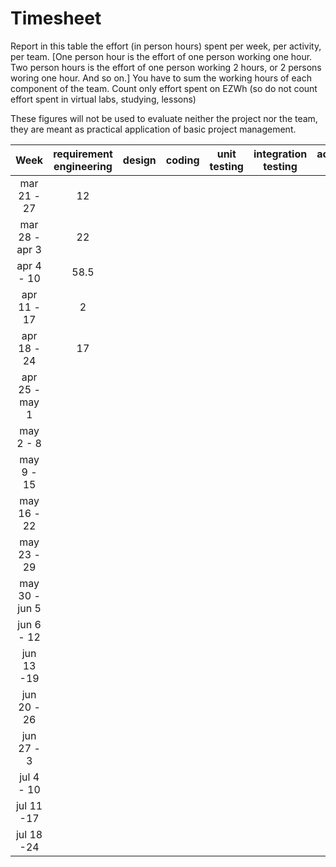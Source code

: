 # Timesheet

Report in this table the effort (in person hours) spent per week, per activity, per team. 
[One person hour is the effort of one person working one hour.
Two person hours is the effort of one person working 2 hours, or 2 persons woring one hour. And so on.]
You have to sum the working hours of each component of the team.
Count only effort spent on EZWh (so do not count effort spent in virtual labs, studying, lessons)

These figures will not be used to evaluate neither the project nor the team, they are meant as practical application of basic project management.

| Week | requirement engineering | design | coding | unit testing | integration testing | acceptance testing | management | git maven |
|:-----------:|:--------:|:-----------:|:-----------:|:----------:|:------------:|:---------------:|:-------------:|:--------------:|
| mar 21 - 27 | 12 | | | | | | | |
| mar 28 - apr 3 | 22 | | | | | | | |
| apr 4 - 10 | 58.5 | | | | | | | |
| apr 11 - 17| 2 | | | | | | | | 
| apr 18 - 24| 17 | | | | | | | | 
| apr 25 - may 1 | | | | | | | | | 
| may 2 - 8  | | | | | | | | | 
| may 9 - 15| | | | | | | | | 
| may 16 - 22| | | | | | | | | 
| may 23 - 29| | | | | | | | | 
| may 30 - jun 5 | | | | | | | | | 
| jun 6 - 12 | | | | | | | | | 
| jun 13 -19 | | | | | | | | | 
| jun 20 - 26 | | | | | | | | | 
| jun 27 - 3 | | | | | | | | | 
| jul 4 - 10 | | | | | | | | | 
| jul 11 -17 | | | | | | | | |
| jul 18 -24 | | | | | | | | |
